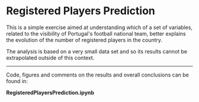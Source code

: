 # Registered Players Prediction

This is a simple exercise aimed at understanding which of a set of variables, related to the visibility of Portugal's football national team, better explains the evolution of the number of registered players in the country. 

The analysis is based on a very small data set and so its results cannot be extrapolated outside of this context. 

----------

Code, figures and comments on the results and overall conclusions can be found in: 

**RegisteredPlayersPrediction.ipynb**  

